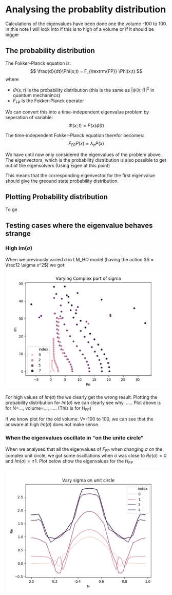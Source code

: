 # Analysing the probablity distribution

Calculations of the eigenvalues have been done one the volume -100 to 100. In this note I will look into if this is to high of a volume or if it should be bigger

## The probability distribution
The Fokker-Planck equation is:
$$
    \frac{d}{dt}\Phi(x;t) = F_{\textrm{FP}} \Phi(x;t) 
$$
where
* $\Phi(x,t)$ is the probability distribution (this is the same as $|\psi(x;t)|^2$ in quantum mechanincs)
* $F_{\textrm{FP}}$ is the Fokker-Planck operator

We can convert this into a time-independent eigenvalue problem by seperation of variable:
$$
    \Phi(x;t) = P(x)\phi(t)
$$

The time-independent Fokker-Planck equation therefor becomes:
$$
    F_{\textrm{FP}} P(x) = \lambda_n P(x)
$$

We have until now only considered the eigenvalues of the problem above. The eigenvectors, which is the probability distribution is also possible to get out of the eigensolvers (Using Eigen at this point)

This means that the corresponding eigenvector for the first eigenvalue should give the greound state probability distribution. 


## Plotting Probability distribution
To ge


## Testing cases where the eigenvalue behaves strange

### High Im($\sigma$)
When we previously varied $\sigma$ in LM_HO model (having the action $S = \frac12 \sigma x^2$) we got:
![Fig:](../Figures/LM_AHO/EVal_sigma_1_i0-20_NEvals_8_on_-100_100.png)

For high values of $Im(\sigma)$ the we clearly get the wrong result.
Plotting the probability distribution for $Im(\sigma)$ we can clearly see why.
.....
Plot above is for N=..., volume=..., ..... (This is for $H_{\textrm{FP}}$)

If we know plot for the old volume: V=-100 to 100, we can see that the answare at high $Im(\sigma)$ does not make sense. 

### When the eigenvalues oscillate in "on the unite circle"
When we analysed that all the eigenvalues of $F_{\textrm{FP}}$ when changing $\sigma$ on the complex unit circle, we got some oscillations when $\sigma$ was close to $Re(\sigma)=0$ and $Im(\sigma) = \pm 1$. Plot below show the eigenvalues for the $H_{\textrm{FP}}$

![](../Figures/LM_HO/EVal_sig_cos_isin_n_48_NEvals_5_K_1_N_-250_on_-100-100.png)